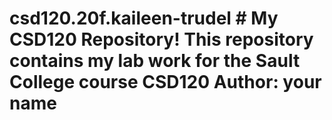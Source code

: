 # csd120.20f.kaileen-trudel # My CSD120 Repository! This repository contains my lab work for the Sault College course CSD120 **Author**: your name
